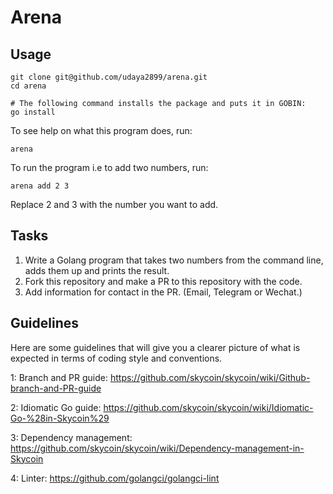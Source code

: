 # Arena
## Usage

```
git clone git@github.com/udaya2899/arena.git
cd arena

# The following command installs the package and puts it in GOBIN:
go install
```

To see help on what this program does, run:
```
arena
```

To run the program i.e to add two numbers, run:
```
arena add 2 3
```

Replace 2 and 3 with the number you want to add.

## Tasks

1. Write a Golang program that takes two numbers from the command line, adds them up and prints the result.
2. Fork this repository and make a PR to this repository with the code.
3. Add information for contact in the PR. (Email, Telegram or Wechat.)

## Guidelines
Here are some guidelines that will give you a clearer picture of what is expected in terms of coding style and conventions.

1: Branch and PR guide:
https://github.com/skycoin/skycoin/wiki/Github-branch-and-PR-guide

2: Idiomatic Go guide:
https://github.com/skycoin/skycoin/wiki/Idiomatic-Go-%28in-Skycoin%29

3: Dependency management:
https://github.com/skycoin/skycoin/wiki/Dependency-management-in-Skycoin

4: Linter:
https://github.com/golangci/golangci-lint


